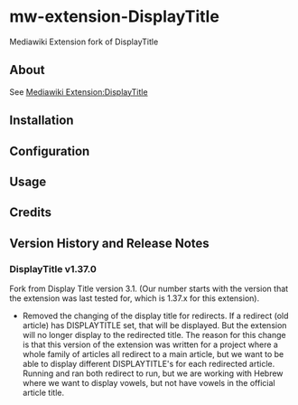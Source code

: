 # mw-extension-DisplayTitle
Mediawiki Extension fork of DisplayTitle

## About
See [Mediawiki Extension:DisplayTitle](https://www.mediawiki.org/wiki/Extension:Display_Title)

## Installation

## Configuration

## Usage

## Credits

## Version History and Release Notes
### DisplayTitle v1.37.0
Fork from Display Title version 3.1.  (Our number starts with the version that the extension was last tested for, which is 1.37.x for this extension).

* Removed the changing of the display title for redirects.  If a redirect (old article) has DISPLAYTITLE set, that will be displayed.  But the extension will no longer display to the redirected title.  The reason for this change is that this version of the extension was written for a project where a whole family of articles all redirect to a main article, but we want to be able to display different DISPLAYTITLE's for each redirected article.  Running and ran both redirect to run, but we are working with Hebrew where we want to display vowels, but not have vowels in the official article title.


